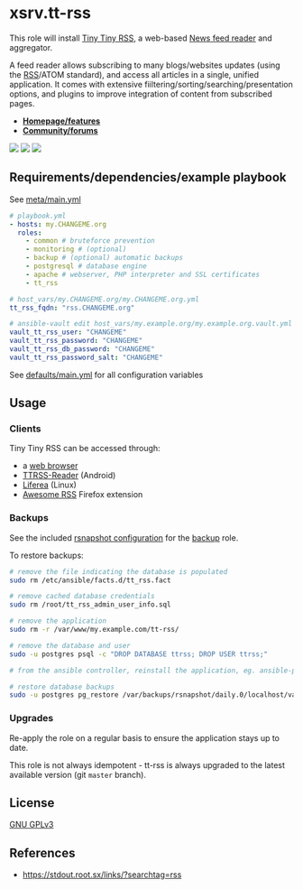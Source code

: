 # xsrv.tt-rss

This role will install [Tiny Tiny RSS](https://tt-rss.org/), a web-based [News feed reader](https://en.wikipedia.org/wiki/News_aggregator) and aggregator.

A feed reader allows subscribing to many blogs/websites updates (using the [RSS](https://en.wikipedia.org/wiki/RSS)/ATOM standard), and access all articles in a single, unified application. It comes with extensive fiiltering/sorting/searching/presentation options, and plugins to improve integration of content from subscribed pages.

* **[Homepage/features](https://tt-rss.org/)**
* **[Community/forums](https://discourse.tt-rss.org/)**

[![](https://i.imgur.com/UoKs3x1.png)](https://i.imgur.com/yDozQPU.jpg)
[![](https://i.imgur.com/7oO67Xq.png)](https://i.imgur.com/rNTiRva.png)
[![](https://i.imgur.com/CqoOfXo.png)](https://i.imgur.com/mv2fppi.jpg)


## Requirements/dependencies/example playbook

See [meta/main.yml](meta/main.yml)

```yaml
# playbook.yml
- hosts: my.CHANGEME.org
  roles:
    - common # bruteforce prevention
    - monitoring # (optional)
    - backup # (optional) automatic backups
    - postgresql # database engine
    - apache # webserver, PHP interpreter and SSL certificates
    - tt_rss

# host_vars/my.CHANGEME.org/my.CHANGEME.org.yml  
tt_rss_fqdn: "rss.CHANGEME.org"

# ansible-vault edit host_vars/my.example.org/my.example.org.vault.yml
vault_tt_rss_user: "CHANGEME"
vault_tt_rss_password: "CHANGEME"
vault_tt_rss_db_password: "CHANGEME"
vault_tt_rss_password_salt: "CHANGEME"
```

See [defaults/main.yml](defaults/main.yml) for all configuration variables


## Usage

### Clients

Tiny Tiny RSS can be accessed through:

- a [web browser](https://www.mozilla.org/firefox/)
- [TTRSS-Reader](https://f-droid.org/repository/browse/?fdid=org.ttrssreader) (Android)
- [Liferea](https://lzone.de/liferea/) (Linux)
- [Awesome RSS](https://addons.mozilla.org/en-US/firefox/addon/awesome-rss/) Firefox extension


### Backups

See the included [rsnapshot configuration](templates/etc_rsnapshot.tt-rss.conf.j2) for the [backup](../backup/README.md) role.

To restore backups:

```bash
# remove the file indicating the database is populated
sudo rm /etc/ansible/facts.d/tt_rss.fact

# remove cached database credentials
sudo rm /root/tt_rss_admin_user_info.sql

# remove the application
sudo rm -r /var/www/my.example.com/tt-rss/

# remove the database and user
sudo -u postgres psql -c "DROP DATABASE ttrss; DROP USER ttrss;"

# from the ansible controller, reinstall the application, eg. ansible-playbook playbook.yml

# restore database backups
sudo -u postgres pg_restore /var/backups/rsnapshot/daily.0/localhost/var/backups/postgresql/ttrss.sql
```


### Upgrades

Re-apply the role on a regular basis to ensure the application stays up to date.

This role is not always idempotent - tt-rss is always upgraded to the latest available version (git `master` branch).


License
-------

[GNU GPLv3](../../LICENSE)


References
-----------------

- https://stdout.root.sx/links/?searchtag=rss
